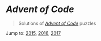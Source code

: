# *Advent of Code* 
> Solutions of [*Advent of Code*](http://adventofcode.com/) puzzles

Jump to: [2015](../2015), [2016](../2016), [2017](../2017)
